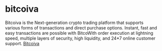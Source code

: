 # bitcoiva
Bitcoiva is the Next-generation crypto trading platform that supports various forms of transactions and direct purchase options. Instant, fast and easy transactions are possible with BitcoWith order execution at lightning speed, multiple layers of security, high liquidity, and 24*7 online customer support.
<a href="https://www.bitcoiva.com/">Bitcoiva</a>
